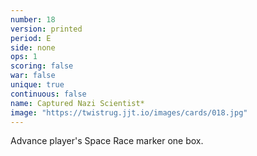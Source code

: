 ```yaml
---
number: 18
version: printed
period: E
side: none
ops: 1
scoring: false
war: false
unique: true
continuous: false
name: Captured Nazi Scientist*
image: "https://twistrug.jjt.io/images/cards/018.jpg"
---
```

Advance player's Space Race marker one box.
